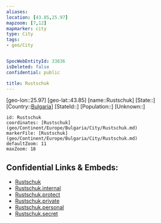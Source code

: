 ```yaml
---
aliases: 
location: [43.85,25.97]
mapzoom: [7,12] 
mapmarker: city 
type: City
tags:
- geo/City


SpocWebEntityId: 33836
isDeleted: false
confidential: public

title: Rustschuk
---
```

[geo-lon::25.97]
[geo-lat::43.85]
[name::Rustschuk]
[State::]
[Country::[Bulgaria](geo/Continent/Europe/Bulgaria.md)]
[StateId::]
[Population::]
[Unknown::]


```leaflet
id: Rustschuk
coordinates: [Rustschuk](geo/Continent/Europe/Bulgaria/City/Rustschuk.md)
markerFile: [Rustschuk](geo/Continent/Europe/Bulgaria/City/Rustschuk.md)
defaultZoom: 11 
maxZoom: 18
```


## Confidential Links & Embeds: 
- [Rustschuk](../../../../../../_public/geo/Continent/Europe/Bulgaria/City/Rustschuk.md) 
- [Rustschuk.internal](../../../../../../_internal/geo/Continent/Europe/Bulgaria/City/Rustschuk.internal.md) 
- [Rustschuk.protect](../../../../../../_protect/geo/Continent/Europe/Bulgaria/City/Rustschuk.protect.md) 
- [Rustschuk.private](../../../../../../_private/geo/Continent/Europe/Bulgaria/City/Rustschuk.private.md) 
- [Rustschuk.personal](../../../../../../_personal/geo/Continent/Europe/Bulgaria/City/Rustschuk.personal.md) 
- [Rustschuk.secret](../../../../../../_secret/geo/Continent/Europe/Bulgaria/City/Rustschuk.secret.md) 
